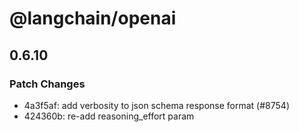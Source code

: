 # @langchain/openai

## 0.6.10

### Patch Changes

- 4a3f5af: add verbosity to json schema response format (#8754)
- 424360b: re-add reasoning_effort param
